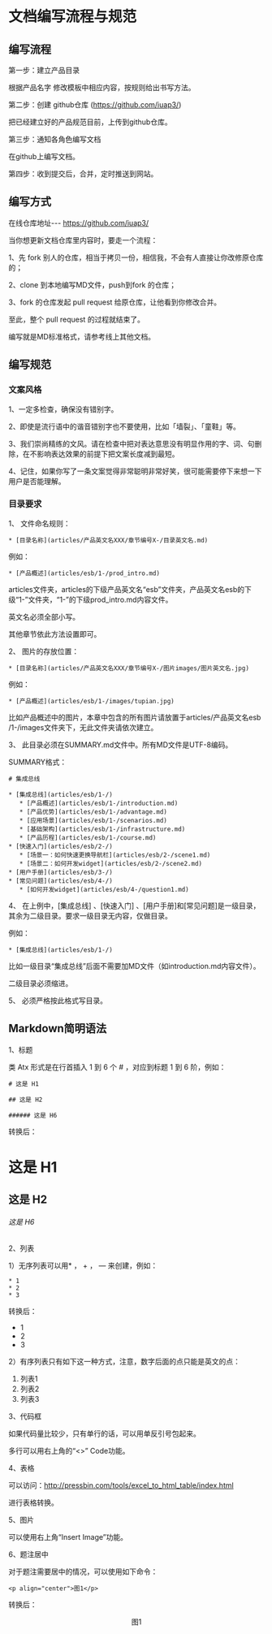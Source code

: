 # 文档编写流程与规范

## 编写流程

第一步：建立产品目录
          
根据产品名字 修改模板中相应内容，按规则给出书写方法。
         
第二步：创建 github仓库   (https://github.com/iuap3/)

把已经建立好的产品规范目前，上传到github仓库。

第三步：通知各角色编写文档

在github上编写文档。

第四步：收到提交后，合并，定时推送到网站。


## 编写方式

在线仓库地址--- https://github.com/iuap3/

当你想更新文档仓库里内容时，要走一个流程：

1、先 fork 别人的仓库，相当于拷贝一份，相信我，不会有人直接让你改修原仓库的；

2、clone 到本地编写MD文件，push到fork 的仓库；

3、fork 的仓库发起 pull request 给原仓库，让他看到你修改合并。

至此，整个 pull request 的过程就结束了。

编写就是MD标准格式，请参考线上其他文档。


## 编写规范

### 文案风格
 
1、一定多检查，确保没有错别字。
 
2、即使是流行语中的谐音错别字也不要使用，比如「墙裂」、「童鞋」等。
 
3、我们崇尚精练的文风。请在检查中把对表达意思没有明显作用的字、词、句删除，在不影响表达效果的前提下把文案长度减到最短。
 
4、记住，如果你写了一条文案觉得非常聪明非常好笑，很可能需要停下来想一下用户是否能理解。
 
### 目录要求
 
1、  文件命名规则：
 


```
* [目录名称](articles/产品英文名XXX/章节编号X-/目录英文名.md)
```



例如：



```
* [产品概述](articles/esb/1-/prod_intro.md)
```



articles文件夹，articles的下级产品英文名“esb”文件夹，产品英文名esb的下级“1-”文件夹，“1-”的下级prod_intro.md内容文件。

英文名必须全部小写。

其他章节依此方法设置即可。
 
2、  图片的存放位置：



```
* [目录名称](articles/产品英文名XXX/章节编号X-/图片images/图片英文名.jpg) 
```



例如：



```
* [产品概述](articles/esb/1-/images/tupian.jpg)
```




比如产品概述中的图片，本章中包含的所有图片请放置于articles/产品英文名esb /1-/images文件夹下，无此文件夹请依次建立。

 
3、  此目录必须在SUMMARY.md文件中。所有MD文件是UTF-8编码。

SUMMARY格式：



```
# 集成总线

* [集成总线](articles/esb/1-/)
   * [产品概述](articles/esb/1-/introduction.md)
   * [产品优势](articles/esb/1-/advantage.md)
   * [应用场景](articles/esb/1-/scenarios.md)
   * [基础架构](articles/esb/1-/infrastructure.md)
   * [产品历程](articles/esb/1-/course.md)
* [快速入门](articles/esb/2-/)
   * [场景一：如何快速更换导航栏](articles/esb/2-/scene1.md)
   * [场景二：如何开发widget](articles/esb/2-/scene2.md)
* [用户手册](articles/esb/3-/)
* [常见问题](articles/esb/4-/)
   * [如何开发widget](articles/esb/4-/question1.md)
```





4、  在上例中，[集成总线] 、[快速入门] 、[用户手册]和[常见问题]是一级目录，其余为二级目录。要求一级目录无内容，仅做目录。

例如：



```
* [集成总线](articles/esb/1-/)
```



比如一级目录“集成总线”后面不需要加MD文件（如introduction.md内容文件）。

二级目录必须缩进。

 
5、  必须严格按此格式写目录。

## Markdown简明语法

1、标题

类 Atx 形式是在行首插入 1 到 6 个 # ，对应到标题 1 到 6 阶，例如：



```
# 这是 H1

## 这是 H2

###### 这是 H6
```
转换后：

# 这是 H1

## 这是 H2

###### 这是 H6


2、列表

1）无序列表可以用* ， + ， — 来创建，例如：


```
* 1
* 2
* 3
```

转换后：

* 1
* 2
* 3

2）有序列表只有如下这一种方式，注意，数字后面的点只能是英文的点：

1. 列表1
2. 列表2
3. 列表3

3、代码框

如果代码量比较少，只有单行的话，可以用单反引号包起来。

多行可以用右上角的“<>” Code功能。

4、表格

可以访问：http://pressbin.com/tools/excel_to_html_table/index.html

进行表格转换。

5、图片

可以使用右上角“Insert Image”功能。

6、题注居中

对于题注需要居中的情况，可以使用如下命令：



```
<p align="center">图1</p>
```

转换后：

<p align="center">图1</p>























